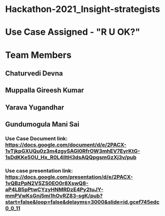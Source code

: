 # Hackathon-2021_Insight-strategists

# Use Case Assigned - "R U OK?"

# Team Members 

## Chaturvedi Devna
## Muppalla Gireesh Kumar
## Yarava Yugandhar
## Gundumogula Mani Sai


### Use Case Document link: https://docs.google.com/document/d/e/2PACX-1vTjkpGXUQu0z3m4zgySAGl0RfrOW3mhEV7EyrKtG-1sDdKKe5OU_Hx_R0L4IItH3dsAQQpgsmGzXj3v/pub
### Use case presentation link: https://docs.google.com/presentation/d/e/2PACX-1vQBzPpN2VSZS0EO0r8XswQ8-aP4LB5pPtwCYzyHNMRDzE4Py2tuJY-mmPVwKsGnj5mi1hOvRZ83-sgK/pub?start=false&loop=false&delayms=3000&slide=id.gcef745edc0_0_11

